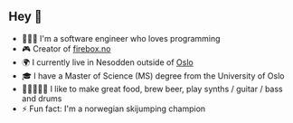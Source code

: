 ## Hey 👋

<!--
**sangar/sangar** is a ✨ _special_ ✨ repository because its `README.md` (this file) appears on your GitHub profile.

Here are some ideas to get you started:

- 🔭 I’m currently working on ...
- 🌱 I’m currently learning ...
- 👯 I’m looking to collaborate on ...
- 🤔 I’m looking for help with ...
- 💬 Ask me about ...
- 📫 How to reach me: ...
- 😄 Pronouns: ...
- ⚡ Fun fact: ...
-->
- 🧑🏻‍💻 I'm a software engineer who loves programming
- 🎮 Creator of [firebox.no](https://firebox.no)
- 🌍 I currently live in Nesodden outside of [Oslo](https://hoodmaps.com/oslo-neighborhood-map)
- 🎓 I have a Master of Science (MS) degree from the University of Oslo
- 🍗🍺🎹🎸🥁 I like to make great food, brew beer, play synths / guitar / bass and drums
- ⚡ Fun fact: I'm a norwegian skijumping champion
